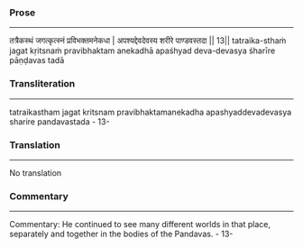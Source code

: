 ### Prose 
 --- 
तत्रैकस्थं जगत्कृत्स्नं प्रविभक्तमनेकधा |
अपश्यद्देवदेवस्य शरीरे पाण्डवस्तदा || 13||
tatraika-sthaṁ jagat kṛitsnaṁ pravibhaktam anekadhā
apaśhyad deva-devasya śharīre pāṇḍavas tadā

### Transliteration 
 --- 
tatraikastham jagat kritsnam pravibhaktamanekadha apashyaddevadevasya sharire pandavastada - 13-

### Translation 
 --- 
No translation

### Commentary 
 --- 
Commentary: He continued to see many different worlds in that place, separately and together in the bodies of the Pandavas. - 13-
